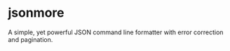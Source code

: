 # jsonmore
A simple, yet powerful JSON command line formatter with error correction and pagination.
